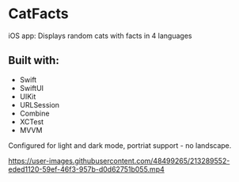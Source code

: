 # CatFacts
iOS app: Displays random cats with facts in 4 languages

## Built with:
- Swift
- SwiftUI
- UIKit
- URLSession
- Combine
- XCTest
- MVVM

Configured for light and dark mode, portriat support - no landscape.



https://user-images.githubusercontent.com/48499265/213289552-eded1120-59ef-46f3-957b-d0d62751b055.mp4

